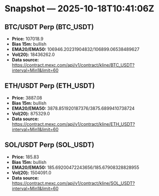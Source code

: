 # Snapshot — 2025-10-18T10:41:06Z

## BTC/USDT Perp (BTC_USDT)
- **Price:** 107018.9
- **Bias 15m:** bullish
- **EMA20/EMA50:** 106946.20231904832/106899.06538489627
- **Vol(20):** 18436262.0
- **Data source:** https://contract.mexc.com/api/v1/contract/kline/BTC_USDT?interval=Min1&limit=60

## ETH/USDT Perp (ETH_USDT)
- **Price:** 3887.08
- **Bias 15m:** bullish
- **EMA20/EMA50:** 3878.851920187376/3875.6899410738724
- **Vol(20):** 875329.0
- **Data source:** https://contract.mexc.com/api/v1/contract/kline/ETH_USDT?interval=Min1&limit=60

## SOL/USDT Perp (SOL_USDT)
- **Price:** 185.83
- **Bias 15m:** bullish
- **EMA20/EMA50:** 185.69200472243656/185.67908328828955
- **Vol(20):** 1504091.0
- **Data source:** https://contract.mexc.com/api/v1/contract/kline/SOL_USDT?interval=Min1&limit=60
